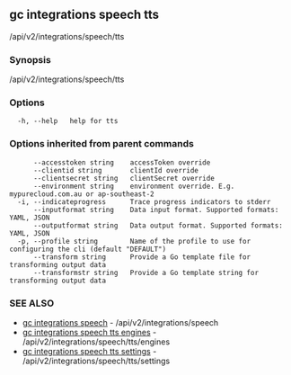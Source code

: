 ## gc integrations speech tts

/api/v2/integrations/speech/tts

### Synopsis

/api/v2/integrations/speech/tts

### Options

```
  -h, --help   help for tts
```

### Options inherited from parent commands

```
      --accesstoken string    accessToken override
      --clientid string       clientId override
      --clientsecret string   clientSecret override
      --environment string    environment override. E.g. mypurecloud.com.au or ap-southeast-2
  -i, --indicateprogress      Trace progress indicators to stderr
      --inputformat string    Data input format. Supported formats: YAML, JSON
      --outputformat string   Data output format. Supported formats: YAML, JSON
  -p, --profile string        Name of the profile to use for configuring the cli (default "DEFAULT")
      --transform string      Provide a Go template file for transforming output data
      --transformstr string   Provide a Go template string for transforming output data
```

### SEE ALSO

* [gc integrations speech](gc_integrations_speech.html)	 - /api/v2/integrations/speech
* [gc integrations speech tts engines](gc_integrations_speech_tts_engines.html)	 - /api/v2/integrations/speech/tts/engines
* [gc integrations speech tts settings](gc_integrations_speech_tts_settings.html)	 - /api/v2/integrations/speech/tts/settings


